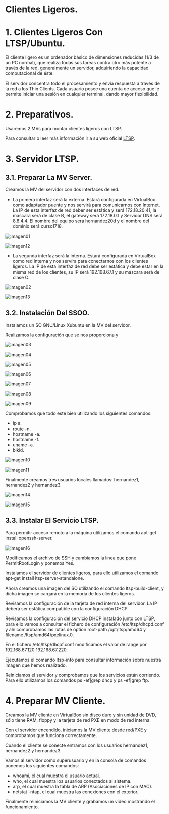 # Clientes Ligeros.

# 1. Clientes Ligeros Con LTSP/Ubuntu.

El cliente ligero es un ordenador básico de dimensiones reducidas (1/3 de un PC normal), que realiza todas sus tareas contra otro más potente a través de la red, generalmente un servidor, adquiriendo la capacidad computacional de éste.

El servidor concentra todo el procesamiento y envía respuesta a través de la red a los Thin Clients. Cada usuario posee una cuenta de acceso que le permite iniciar una sesión en cualquier terminal, dando mayor flexibilidad.

# 2. Preparativos.

Usaremos 2 MVs para montar clientes ligeros con LTSP.

Para consultar o leer más información ir a su web oficial [LTSP](http://www.ltsp.org/).

# 3. Servidor LTSP.

## 3.1. Preparar La MV Server.

Creamos la MV del servidor con dos interfaces de red.

* La primera interfaz será la externa. Estará configurada en VirtualBox como adaptador puente y nos servirá para comunicarnos con Internet. La IP de esta interfaz de red deber ser estática y será 172.18.20.41, la máscara será de clase B, el gateway será 172.18.0.1 y Servidor DNS será 8.8.4.4. El nombre del equipo será hernandez20d y el nombre del dominio será curso1718.

![imagen01](./images/a1_clientes_ligeros/01.png)

![imagen12](./images/a1_clientes_ligeros/12.png)

* La segunda interfaz será la interna. Estará configurada en VirtualBox como red interna y nos servíra para conectarnos con los clientes ligeros. La IP de esta interfaz de red debe ser estática y debe estar en la misma red de los clientes, su IP será 192.168.67.1 y su máscara será de clase C.

![imagen02](./images/a1_clientes_ligeros/02.png)

![imagen13](./images/a1_clientes_ligeros/13.png)

## 3.2. Instalación Del SSOO.

Instalamos un SO GNU/Linux Xubuntu en la MV del servidor.

Realizamos la configuración que se nos proporciona y

![imagen03](./images/a1_clientes_ligeros/03.png)

![imagen04](./images/a1_clientes_ligeros/04.png)

![imagen05](./images/a1_clientes_ligeros/05.png)

![imagen06](./images/a1_clientes_ligeros/06.png)

![imagen07](./images/a1_clientes_ligeros/07.png)

![imagen08](./images/a1_clientes_ligeros/08.png)

![imagen09](./images/a1_clientes_ligeros/09.png)

Comprobamos que todo este bien utilizando los siguientes comandos:

* ip a.
* route -n.
* hostname -a.
* hostname -f.
* uname -a.
* blkid.

![imagen10](./images/a1_clientes_ligeros/10.png)

![imagen11](./images/a1_clientes_ligeros/11.png)

Finalmente creamos tres usuarios locales llamados: hernandez1, hernandez2 y hernandez3.

![imagen14](./images/a1_clientes_ligeros/14.png)

![imagen15](./images/a1_clientes_ligeros/15.png)

## 3.3. Instalar El Servicio LTSP.

Para permitir acceso remoto a la máquina utilizamos el comando apt-get install openssh-server.

![imagen16](./images/a1_clientes_ligeros/16.png)

Modificamos el archivo de SSH y cambiamos la línea que pone PermitRootLogin y ponemos Yes.

Instalamos el servidor de clientes ligeros, para ello utilizamos el comando apt-get install ltsp-server-standalone.

Ahora creamos una imagen del SO utilizando el comando ltsp-build-client, y dicha imagen se cargará en la memoria de los clientes ligeros.

Revisamos la configuración de la tarjeta de red interna del servidor. La IP deberá ser estática compatible con la configuración DHCP.

Revisamos la configuración del servicio DHCP instalado junto con LTSP, para ello vamos a consultar el fichero de configuración /etc/ltsp/dhcpd.conf y ahí comprobamos las rutas de option root-path /opt/ltsp/amd64 y filename /ltsp/amd64/pxelinux.0.

En el fichero /etc/ltsp/dhcpf.conf modificamos el valor de range por 192.168.67.120 192.168.67.220.

Ejecutamos el comando ltsp-info para consultar información sobre nuestra imagen que hemos realizado.

Reiniciamos el servidor y comprobamos que los servicios están corriendo. Para ello utilizamos los comandos ps -ef|grep dhcp y ps -ef|grep ftp.

# 4. Preparar MV Cliente.

Creamos la MV cliente en VirtualBox sin disco duro y sin unidad de DVD, sólo tiene RAM, floppy y la tarjeta de red PXE en modo de red interna.

Con el servidor encendido, iniciamos la MV cliente desde red/PXE y comprobamos que funciona correctamente.

Cuando el cliente se conecte entramos con los usuarios hernandez1, hernandez2 y hernandez3.

Vamos al servidor como superusuario y en la consola de comandos ponemos los siguientes comandos:

* whoami, el cual muestra el usuario actual.
* who, el cual muestra los usuarios conectados al sistema.
* arp, el cual muestra la tabla de ARP (Asociaciones de IP con MAC).
* netstat -ntap, el cual muestra las conexiones con el exterior.

Finalmente reiniciamos la MV cliente y grabamos un vídeo mostrando el funcionamiento.
